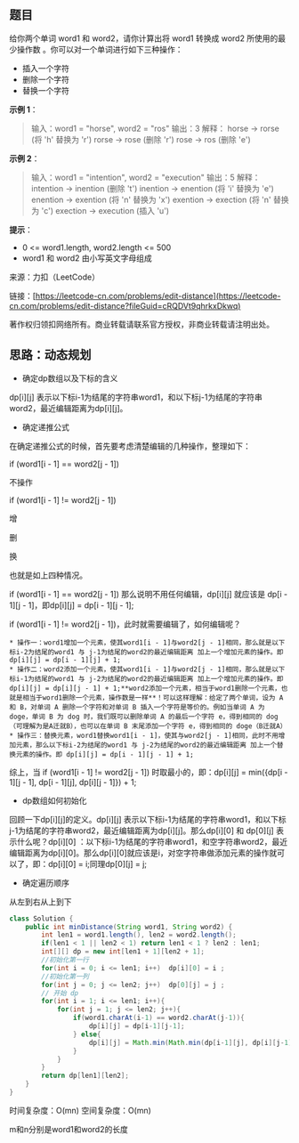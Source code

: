 ## 题目

给你两个单词 word1 和 word2，请你计算出将 word1 转换成 word2 所使用的最少操作数 。你可以对一个单词进行如下三种操作：

* 插入一个字符
* 删除一个字符
* 替换一个字符

**示例 1**：

>输入：word1 = "horse", word2 = "ros"
>输出：3
>解释：
>horse -> rorse (将 'h' 替换为 'r')
>rorse -> rose (删除 'r')
>rose -> ros (删除 'e')

**示例 2**：

>输入：word1 = "intention", word2 = "execution"
>输出：5
>解释：
>intention -> inention (删除 't')
>inention -> enention (将 'i' 替换为 'e')
>enention -> exention (将 'n' 替换为 'x')
>exention -> exection (将 'n' 替换为 'c')
>exection -> execution (插入 'u')

**提示**：

* 0 <= word1.length, word2.length <= 500
* word1 和 word2 由小写英文字母组成

来源：力扣（LeetCode）

链接：[https://leetcode-cn.com/problems/edit-distance](https://leetcode-cn.com/problems/edit-distance?fileGuid=cRQDVt9qhrkxDkwq)

著作权归领扣网络所有。商业转载请联系官方授权，非商业转载请注明出处。

## 思路：动态规划

* 确定dp数组以及下标的含义

dp[i][j] 表示以下标i-1为结尾的字符串word1，和以下标j-1为结尾的字符串word2，最近编辑距离为dp[i][j]。

* 确定递推公式

在确定递推公式的时候，首先要考虑清楚编辑的几种操作，整理如下：

if (word1[i - 1] == word2[j - 1])

不操作

if (word1[i - 1] != word2[j - 1])

增

删

换

也就是如上四种情况。

if (word1[i - 1] == word2[j - 1]) 那么说明不用任何编辑，dp[i][j] 就应该是 dp[i - 1][j - 1]，即dp[i][j] = dp[i - 1][j - 1];

if (word1[i - 1] != word2[j - 1])，此时就需要编辑了，如何编辑呢？

    * 操作一：word1增加一个元素，使其word1[i - 1]与word2[j - 1]相同，那么就是以下标i-2为结尾的word1 与 j-1为结尾的word2的最近编辑距离 加上一个增加元素的操作。即 dp[i][j] = dp[i - 1][j] + 1;
    * 操作二：word2添加一个元素，使其word1[i - 1]与word2[j - 1]相同，那么就是以下标i-1为结尾的word1 与 j-2为结尾的word2的最近编辑距离 加上一个增加元素的操作。即 dp[i][j] = dp[i][j - 1] + 1;**word2添加一个元素，相当于word1删除一个元素，也就是相当于word1删除一个元素，操作数是一样**！可以这样理解：给定了两个单词，设为 A 和 B，对单词 A 删除一个字符和对单词 B 插入一个字符是等价的。例如当单词 A 为 doge，单词 B 为 dog 时，我们既可以删除单词 A 的最后一个字符 e，得到相同的 dog（可理解为是A迁就B），也可以在单词 B 末尾添加一个字符 e，得到相同的 doge（B迁就A）
    * 操作三：替换元素，word1替换word1[i - 1]，使其与word2[j - 1]相同，此时不用增加元素，那么以下标i-2为结尾的word1 与 j-2为结尾的word2的最近编辑距离 加上一个替换元素的操作。即 dp[i][j] = dp[i - 1][j - 1] + 1;

综上，当 if (word1[i - 1] != word2[j - 1]) 时取最小的，即：dp[i][j] = min({dp[i - 1][j - 1], dp[i - 1][j], dp[i][j - 1]}) + 1;

* dp数组如何初始化

回顾一下dp[i][j]的定义。dp[i][j] 表示以下标i-1为结尾的字符串word1，和以下标j-1为结尾的字符串word2，最近编辑距离为dp[i][j]。那么dp[i][0] 和 dp[0][j] 表示什么呢？dp[i][0] ：以下标i-1为结尾的字符串word1，和空字符串word2，最近编辑距离为dp[i][0]。那么dp[i][0]就应该是i，对空字符串做添加元素的操作就可以了，即：dp[i][0] = i;同理dp[0][j] = j;

* 确定遍历顺序

从左到右从上到下

```java
class Solution {
    public int minDistance(String word1, String word2) {
        int len1 = word1.length(), len2 = word2.length();
        if(len1 < 1 || len2 < 1) return len1 < 1 ? len2 : len1;
        int[][] dp = new int[len1 + 1][len2 + 1];
        //初始化第一行
        for(int i = 0; i <= len1; i++)  dp[i][0] = i ;
        //初始化第一列
        for(int j = 0; j <= len2; j++)  dp[0][j] = j ;
        // 开始 dp
        for(int i = 1; i <= len1; i++){
            for(int j = 1; j <= len2; j++){
                if(word1.charAt(i-1) == word2.charAt(j-1)){
                    dp[i][j] = dp[i-1][j-1];
                } else{
                    dp[i][j] = Math.min(Math.min(dp[i-1][j], dp[i][j-1]), dp[i-1][j-1]) + 1;
                }
            }
        }
        return dp[len1][len2];
    }
}
```
时间复杂度：O(mn)
空间复杂度：O(mn)

m和n分别是word1和word2的长度

